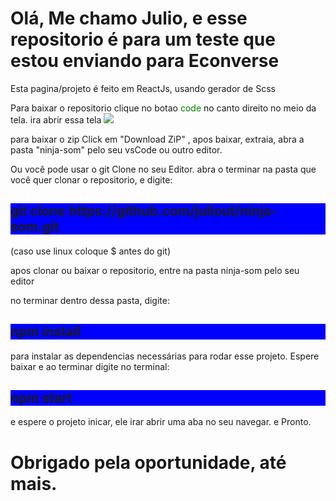 <h1> Olá, Me chamo Julio, e esse repositorio é para um teste que estou enviando para Econverse</h1>
<p>Esta pagina/projeto é feito em ReactJs, usando gerador de Scss</p>

Para baixar o repositorio clique no botao <span style="color:green">code</span>  no canto direito no meio da tela.
ira abrir essa tela
<img src="https://i.ibb.co/9hCBmDF/1.png">
<p>
para baixar o zip Click em "Download ZiP"
, apos baixar, extraia, abra a pasta "ninja-som" pelo seu vsCode ou outro editor.</p>

<p>Ou você pode usar o git Clone no seu Editor.
abra o terminar na pasta que você quer clonar o repositorio, e digite:</p>
<h2 style="background-color:blue"> git clone https://github.com/juliout/ninja-som.git</h2>
(caso use linux coloque $ antes do git)
<p> apos clonar ou baixar o repositorio, entre na pasta ninja-som pelo seu editor</p>

no terminar dentro dessa pasta, digite:
<h2 style="background-color:blue">npm install</h2>
para instalar as dependencias necessárias para rodar esse projeto.
Espere baixar e ao terminar digite no terminal:
<h2 style="background-color:blue">npm start</h2>
e espere o projeto inicar, ele irar abrir uma aba no seu navegar. e Pronto.


<h1>Obrigado pela oportunidade, até mais.</h1>
